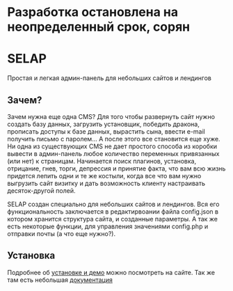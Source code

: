 # Разработка остановлена на неопределенный срок, сорян

# SELAP
Простая и легкая админ-панель для небольших сайтов и лендингов

## Зачем?
Зачем нужна еще одна CMS? Для того чтобы развернуть сайт нужно создать базу данных, загрузить установщик, победить дракона, прописать доступы к базе данных, вырастить сына, ввести e-mail получить письмо с паролем... А после этого все становится еще хуже. Ни одна из существующих CMS не дает простого способа из коробки вывести в админ-панель любое количество переменных привязанных (или нет) к страницам. Начинается поиск плагинов, установка, отрицание, гнев, торги, депрессия и принятие факта, что вам всю жизнь придется лепить одни и те же костыли, когда все что вам нужно выгрузить сайт визитку и дать возможность клиенту настраивать десяток-другой полей.

SELAP создан специально для небольших сайтов и лендингов. Вся его функциональность заключается в редактирвоании файла config.json в котором хранится структура сайта, и созданные параметры. А так же есть некоторые функции, для управления значениями config.php и отправки почты (а что еще нужно?).

## Установка
Подробнее об [установке и демо](http://firya.ru/selap/) можно посмотреть на сайте. Так же там есть небольшая [документация](http://firya.ru/selap/documentation)

